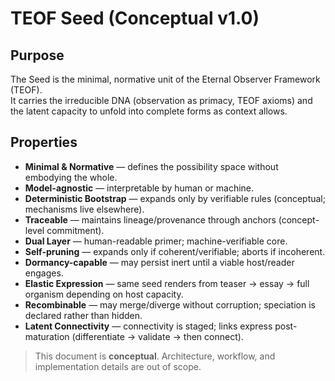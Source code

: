 # TEOF Seed (Conceptual v1.0)

## Purpose
The Seed is the minimal, normative unit of the Eternal Observer Framework (TEOF).  
It carries the irreducible DNA (observation as primacy, TEOF axioms) and the latent capacity to unfold into complete forms as context allows.

## Properties
- **Minimal & Normative** — defines the possibility space without embodying the whole.
- **Model-agnostic** — interpretable by human or machine.
- **Deterministic Bootstrap** — expands only by verifiable rules (conceptual; mechanisms live elsewhere).
- **Traceable** — maintains lineage/provenance through anchors (concept-level commitment).
- **Dual Layer** — human-readable primer; machine-verifiable core.
- **Self-pruning** — expands only if coherent/verifiable; aborts if incoherent.
- **Dormancy-capable** — may persist inert until a viable host/reader engages.
- **Elastic Expression** — same seed renders from teaser → essay → full organism depending on host capacity.
- **Recombinable** — may merge/diverge without corruption; speciation is declared rather than hidden.
- **Latent Connectivity** — connectivity is staged; links express post-maturation (differentiate → validate → then connect).

> This document is **conceptual**. Architecture, workflow, and implementation details are out of scope.
